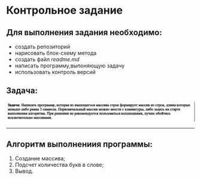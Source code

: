#  Контрольное задание
## Для выполнения  задания необходимо:
* создать репозиторий
* нарисовать блок-схему метода
* создать файл *readme.md*
* написать программу,выпоняющую задачу
* использовать контроль версий

## Задача:

![task](task.png)

<hr>

## Алгоритм выполнениия программы:
1. Создание массива;
2. Подсчет количества букв в слове;
3. Вывод.








